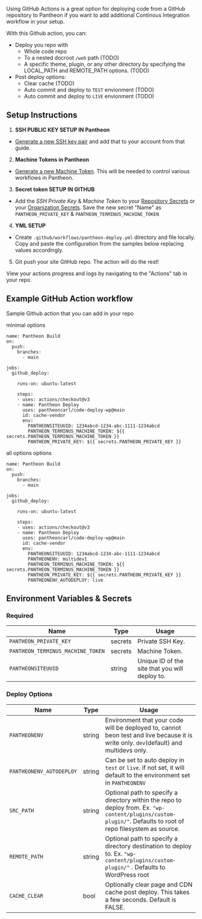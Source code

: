Using GitHub Actions is a great option for deploying code from a GitHub repository to Pantheon if you want to add additional Continous Integration workflow in your setup. 


With this Github action, you can:

  - Deploy you repo with
    - Whole code repo
	- To a nested docroot `/web` path (TODO)
	- A specific theme, plugin, or any other directory by specifying the LOCAL_PATH and REMOTE_PATH options. (TODO)
  - Post deploy options:
	- Clear cache (TODO)
	- Auto commit and deploy to `TEST` envionment (TODO)
	- Auto commit and deploy to `LIVE` envionment (TODO)


## Setup Instructions


1. **SSH PUBLIC KEY SETUP IN Pantheon**
* [Generate a new SSH key pair](https://docs.pantheon.io/ssh-keys) and add that to your account from that guide.

2. **Machine Tokens in Pantheon**
* [Generate a new Machine Token](https://docs.pantheon.io/machine-tokens#create-a-machine-token). This will be needed to control various workflows in Pantheon.

3. **Secret token SETUP IN GITHUB**

* Add the *SSH Private Key* & *Machine Token*  to your [Repository Secrets](https://docs.github.com/en/actions/security-guides/encrypted-secrets#creating-encrypted-secrets-for-a-repository) or your [Organization Secrets](https://docs.github.com/en/actions/security-guides/encrypted-secrets#creating-encrypted-secrets-for-an-organization). Save the new secret "Name" as `PANTHEON_PRIVATE_KEY` & `PANTHEON_TERMINUS_MACHINE_TOKEN`

4. **YML SETUP**

* Create `.github/workflows/pantheon-deploy.yml` directory and file locally.
Copy and paste the configuration from the samples below replacing values accordingly.

5. Git push your site GitHub repo. The action will do the rest!

View your actions progress and logs by navigating to the "Actions" tab in your repo.


## Example GitHub Action workflow



Sample Github action that you can add in your repo

minimal options

```
name: Pantheon Build
on:
  push:
    branches:
      - main

jobs:
  github_deploy:

    runs-on: ubuntu-latest

    steps:
    - uses: actions/checkout@v3
    - name: Pantheon Deploy
      uses: pantheoncarl/code-deploy-wp@main
      id: cache-vendor
      env:
        PANTHEONSITEUUID: 1234abcd-1234-abc-1111-1234abcd
        PANTHEON_TERMINUS_MACHINE_TOKEN: ${{ secrets.PANTHEON_TERMINUS_MACHINE_TOKEN }}
        PANTHEON_PRIVATE_KEY: ${{ secrets.PANTHEON_PRIVATE_KEY }}
```

all options options

```
name: Pantheon Build
on:
  push:
    branches:
      - main

jobs:
  github_deploy:

    runs-on: ubuntu-latest

    steps:
    - uses: actions/checkout@v3
    - name: Pantheon Deploy
      uses: pantheoncarl/code-deploy-wp@main
      id: cache-vendor
      env:
        PANTHEONSITEUUID: 1234abcd-1234-abc-1111-1234abcd
		PANTHEONENV: multidev1
        PANTHEON_TERMINUS_MACHINE_TOKEN: ${{ secrets.PANTHEON_TERMINUS_MACHINE_TOKEN }}
        PANTHEON_PRIVATE_KEY: ${{ secrets.PANTHEON_PRIVATE_KEY }}
		PANTHEONENV_AUTODEPLOY: live
```


## Environment Variables & Secrets

### Required

| Name | Type | Usage |
|-|-|-|
| `PANTHEON_PRIVATE_KEY` | secrets | Private SSH Key. |
| `PANTHEON_TERMINUS_MACHINE_TOKEN` | secrets | Machine Token. |
| `PANTHEONSITEUUID` | string | Unique ID of the site that you will deploy to. |

### Deploy Options

| Name | Type | Usage |
|-|-|-|
| `PANTHEONENV` | string | Environment that your code will be deployed to, cannot beon test and live because it is write only. `dev`(default) and multidevs only. |
| `PANTHEONENV_AUTODEPLOY` | string | Can be set to auto deploy in `test` or `live`. if not set, it will default to the environment set in `PANTHEONENV` |
| `SRC_PATH` | string | Optional path to specify a directory within the repo to deploy from. Ex. `"wp-content/plugins/custom-plugin/"`. Defaults to root of repo filesystem as source. |
| `REMOTE_PATH` | string | Optional path to specify a directory destination to deploy to. Ex. `"wp-content/plugins/custom-plugin/"` . Defaults to WordPress root 
| `CACHE_CLEAR` | bool | Optionally clear page and CDN cache post deploy. This takes a few seconds. Default is FALSE. |
